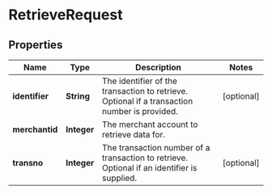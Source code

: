 

# RetrieveRequest

## Properties

Name | Type | Description | Notes
------------ | ------------- | ------------- | -------------
**identifier** | **String** | The identifier of the transaction to retrieve. Optional if a transaction number is provided. |  [optional]
**merchantid** | **Integer** | The merchant account to retrieve data for. | 
**transno** | **Integer** | The transaction number of a transaction to retrieve. Optional if an identifier is supplied. |  [optional]



